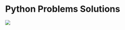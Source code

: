 # Python Problems Solutions

<img src="https://www.python.org/static/community_logos/python-logo-master-v3-TM-flattened.png">
